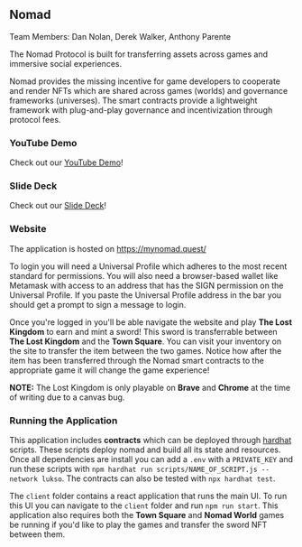 ## Nomad

Team Members: Dan Nolan, Derek Walker, Anthony Parente 

The Nomad Protocol is built for transferring assets across games and immersive social experiences. 

Nomad provides the missing incentive for game developers to cooperate and render NFTs which are shared across games (worlds) and governance frameworks (universes). The smart contracts provide a lightweight framework with plug-and-play governance and incentivization through protocol fees. 

### YouTube Demo

Check out our [YouTube Demo](https://www.youtube.com/watch?v=m7gDOPQfLS8)!

### Slide Deck

Check out our [Slide Deck](https://github.com/Dan-Nolan/Nomad/blob/0e5e9ca09bdddef6bb93e98edab505b87ddb69cd/design/Nomad.pdf)!

### Website 

The application is hosted on https://mynomad.quest/ 

To login you will need a Universal Profile which adheres to the most recent standard for permissions. You will also need a browser-based wallet like Metamask with access to an address that has the SIGN permission on the Universal Profile. If you paste the Universal Profile address in the bar you should get a prompt to sign a message to login. 

Once you're logged in you'll be able navigate the website and play **The Lost Kingdom** to earn and mint a sword! This sword is transferrable between **The Lost Kingdom** and the **Town Square**. You can visit your inventory on the site to transfer the item between the two games. Notice how after the item has been transferred through the Nomad smart contracts to the appropriate game it will change the game experience!

**NOTE:** The Lost Kingdom is only playable on **Brave** and **Chrome** at the time of writing due to a canvas bug.

### Running the Application

This application includes **contracts** which can be deployed through [hardhat](https://hardhat.org/) scripts. These scripts deploy nomad and build all its state and resources. Once all dependencies are install you can add a `.env` with a `PRIVATE_KEY` and run these scripts with `npm hardhat run scripts/NAME_OF_SCRIPT.js --network lukso`. The contracts can also be tested with `npx hardhat test`.

The `client` folder contains a react application that runs the main UI. To run this UI you can navigate to the `client` folder and run `npm run start`. This application also requires both the **Town Square** and **Nomad World** games be running if you'd like to play the games and transfer the sword NFT between them. 
